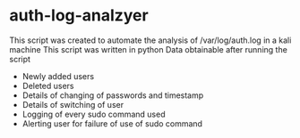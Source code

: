 # auth-log-analzyer
This script was created to automate the analysis of /var/log/auth.log in a kali machine 
This script was written in python
Data obtainable after running the script
- Newly added users
- Deleted users
- Details of changing of passwords and timestamp
- Details of switching of user
- Logging of every sudo command used
- Alerting user for failure of use of sudo command
